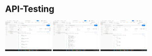 # API-Testing
<img src="https://github.com/singhrishabh93/API-Testing/blob/main/Screenshot%20(66).png" width="30%"></img>
<img src="https://github.com/singhrishabh93/API-Testing/blob/main/Screenshot%20(67).png" width="30%"></img>
<img src="https://github.com/singhrishabh93/API-Testing/blob/main/Screenshot%20(68).png" width="30%"></img>

